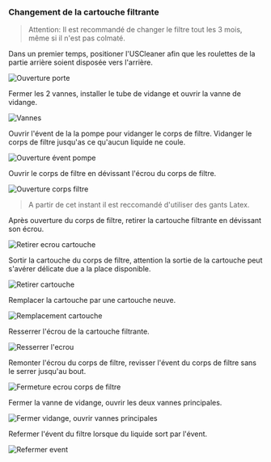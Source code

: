 ### Changement de la cartouche filtrante

> Attention: Il est recommandé de changer le filtre tout les 3 mois, même si il n'est pas colmaté.

Dans un premier temps, positioner l'USCleaner afin que les roulettes de la partie arrière soient disposée vers l'arrière.

![Ouverture porte](1.jpeg)

Fermer les 2 vannes, installer le tube de vidange et ouvrir la vanne de vidange.

![Vannes](3.jpeg)

Ouvrir l'évent de la la pompe pour vidanger le corps de filtre. Vidanger le corps de filtre jusqu'as ce qu'aucun liquide ne coule.

![Ouverture évent pompe](4.jpeg)

Ouvrir le corps de filtre en dévissant l'écrou du corps de filtre.

![Ouverture corps filtre](5.jpeg)

> A partir de cet instant il est reccomandé d'utiliser des gants Latex.

Après ouverture du corps de filtre, retirer la cartouche filtrante en dévissant son écrou.

![Retirer ecrou cartouche](6.jpeg)

Sortir la cartouche du corps de filtre, attention la sortie de la cartouche peut s'avérer délicate due a la place disponible.

![Retirer cartouche](7.jpeg)

Remplacer la cartouche par une cartouche neuve.

![Remplacement cartouche](8.jpeg)

Resserrer l'écrou de la cartouche filtrante.

![Resserrer l'ecrou](9.jpeg)

Remonter l'écrou du corps de filtre, revisser l'évent du corps de filtre sans le serrer jusqu'au bout.

![Fermeture ecrou corps de filtre](10.jpeg)

Fermer la vanne de vidange, ouvrir les deux vannes principales.

![Fermer vidange, ouvrir vannes principales](11.jpeg)

Refermer l'évent du filtre lorsque du liquide sort par l'évent.

![Refermer event](12.jpeg)
